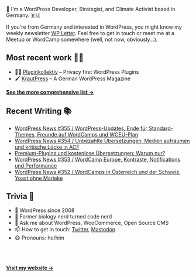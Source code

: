 👋 I'm a WordPress Developer, Strategist, and Climate Activist based in Germany. 🇪🇺

If you're from Germany and interested in WordPress, you might know my weekly newsletter [WP Letter](https://wpletter.de/). Feel free to get in touch or meet me at a Meetup or WordCamp somewhere (well, not now, obviously...).


## Most recent work 👷‍♂️

- 👨‍💻 [Pluginkollektiv](https://github.com/pluginkollektiv) – Privacy first WordPress Plugins
- 🖌️ [KrautPress](https://krautpress.de) – A German WordPress Magazine

**[See the more comprehensive list &rarr;](https://simonkraft.com/what-i-do)**


## Recent Writing 📚

<!-- BLOG-POST-LIST:START -->
- [WordPress News #355 / WordPress-Updates, Ende für Standard-Themes, Freunde auf WordCamps und WCEU-Plan](https://feed.wpletter.de/link/14399/16137948/355)
- [WordPress News #354 / Unbezahlte Übersetzungen, Medien aufräumen und kritische Lücke in ACF](https://feed.wpletter.de/link/14399/16110963/354)
- [Premium-Plugins und kostenlose Übersetzungen: Warum nur?](https://feed.krautpress.de/link/14419/16104274/premium-plugins-kostenlose-uebersetzungen)
- [WordPress News #353 / WordCamp Europe, Kontraste, Notifications und Performance](https://feed.wpletter.de/link/14399/16100027/353)
- [WordPress News #352 / WordCamps in Österreich und der Schweiz, Yoast ohne Marieke](https://feed.wpletter.de/link/14399/16089073/352)
<!-- BLOG-POST-LIST:END -->


## Trivia 🤪

- 👴 WordPress since 2008
- 🌱 Former biology nerd turned code nerd
- 💬 Ask me about WordPress, WooCommerce, Open Source CMS
- 📫 How to get in touch: [Twitter](https://twitter.com/krafit), [Mastodon](https://dewp.space/@simon)
- 😄 Pronouns: he/him

<br/><br/><br/>
**[Visit my website &rarr;](https://simonkraft.com)**